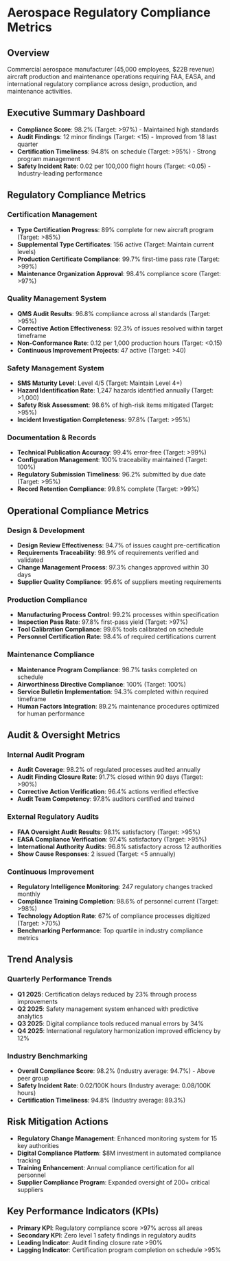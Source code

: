 # Aerospace Regulatory Compliance Metrics

## Overview
Commercial aerospace manufacturer (45,000 employees, $22B revenue) aircraft production and maintenance operations requiring FAA, EASA, and international regulatory compliance across design, production, and maintenance activities.

## Executive Summary Dashboard
- **Compliance Score**: 98.2% (Target: >97%) - Maintained high standards
- **Audit Findings**: 12 minor findings (Target: <15) - Improved from 18 last quarter
- **Certification Timeliness**: 94.8% on schedule (Target: >95%) - Strong program management
- **Safety Incident Rate**: 0.02 per 100,000 flight hours (Target: <0.05) - Industry-leading performance

## Regulatory Compliance Metrics

### Certification Management
- **Type Certification Progress**: 89% complete for new aircraft program (Target: >85%)
- **Supplemental Type Certificates**: 156 active (Target: Maintain current levels)
- **Production Certificate Compliance**: 99.7% first-time pass rate (Target: >99%)
- **Maintenance Organization Approval**: 98.4% compliance score (Target: >97%)

### Quality Management System
- **QMS Audit Results**: 96.8% compliance across all standards (Target: >95%)
- **Corrective Action Effectiveness**: 92.3% of issues resolved within target timeframe
- **Non-Conformance Rate**: 0.12 per 1,000 production hours (Target: <0.15)
- **Continuous Improvement Projects**: 47 active (Target: >40)

### Safety Management System
- **SMS Maturity Level**: Level 4/5 (Target: Maintain Level 4+)
- **Hazard Identification Rate**: 1,247 hazards identified annually (Target: >1,000)
- **Safety Risk Assessment**: 98.6% of high-risk items mitigated (Target: >95%)
- **Incident Investigation Completeness**: 97.8% (Target: >95%)

### Documentation & Records
- **Technical Publication Accuracy**: 99.4% error-free (Target: >99%)
- **Configuration Management**: 100% traceability maintained (Target: 100%)
- **Regulatory Submission Timeliness**: 96.2% submitted by due date (Target: >95%)
- **Record Retention Compliance**: 99.8% complete (Target: >99%)

## Operational Compliance Metrics

### Design & Development
- **Design Review Effectiveness**: 94.7% of issues caught pre-certification
- **Requirements Traceability**: 98.9% of requirements verified and validated
- **Change Management Process**: 97.3% changes approved within 30 days
- **Supplier Quality Compliance**: 95.6% of suppliers meeting requirements

### Production Compliance
- **Manufacturing Process Control**: 99.2% processes within specification
- **Inspection Pass Rate**: 97.8% first-pass yield (Target: >97%)
- **Tool Calibration Compliance**: 99.6% tools calibrated on schedule
- **Personnel Certification Rate**: 98.4% of required certifications current

### Maintenance Compliance
- **Maintenance Program Compliance**: 98.7% tasks completed on schedule
- **Airworthiness Directive Compliance**: 100% (Target: 100%)
- **Service Bulletin Implementation**: 94.3% completed within required timeframe
- **Human Factors Integration**: 89.2% maintenance procedures optimized for human performance

## Audit & Oversight Metrics

### Internal Audit Program
- **Audit Coverage**: 98.2% of regulated processes audited annually
- **Audit Finding Closure Rate**: 91.7% closed within 90 days (Target: >90%)
- **Corrective Action Verification**: 96.4% actions verified effective
- **Audit Team Competency**: 97.8% auditors certified and trained

### External Regulatory Audits
- **FAA Oversight Audit Results**: 98.1% satisfactory (Target: >95%)
- **EASA Compliance Verification**: 97.4% satisfactory (Target: >95%)
- **International Authority Audits**: 96.8% satisfactory across 12 authorities
- **Show Cause Responses**: 2 issued (Target: <5 annually)

### Continuous Improvement
- **Regulatory Intelligence Monitoring**: 247 regulatory changes tracked monthly
- **Compliance Training Completion**: 98.6% of personnel current (Target: >98%)
- **Technology Adoption Rate**: 67% of compliance processes digitized (Target: >70%)
- **Benchmarking Performance**: Top quartile in industry compliance metrics

## Trend Analysis

### Quarterly Performance Trends
- **Q1 2025**: Certification delays reduced by 23% through process improvements
- **Q2 2025**: Safety management system enhanced with predictive analytics
- **Q3 2025**: Digital compliance tools reduced manual errors by 34%
- **Q4 2025**: International regulatory harmonization improved efficiency by 12%

### Industry Benchmarking
- **Overall Compliance Score**: 98.2% (Industry average: 94.7%) - Above peer group
- **Safety Incident Rate**: 0.02/100K hours (Industry average: 0.08/100K hours)
- **Certification Timeliness**: 94.8% (Industry average: 89.3%)

## Risk Mitigation Actions
- **Regulatory Change Management**: Enhanced monitoring system for 15 key authorities
- **Digital Compliance Platform**: $8M investment in automated compliance tracking
- **Training Enhancement**: Annual compliance certification for all personnel
- **Supplier Compliance Program**: Expanded oversight of 200+ critical suppliers

## Key Performance Indicators (KPIs)
- **Primary KPI**: Regulatory compliance score >97% across all areas
- **Secondary KPI**: Zero level 1 safety findings in regulatory audits
- **Leading Indicator**: Audit finding closure rate >90%
- **Lagging Indicator**: Certification program completion on schedule >95%
